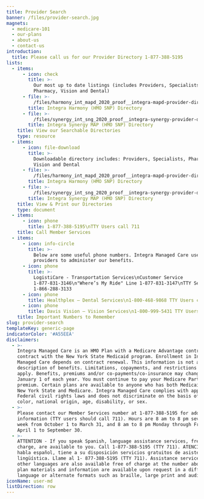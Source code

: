 ```yaml
---
title: Provider Search
banner: /files/provider-search.jpg
magnets:
  - medicare-101
  - our-plans
  - about-us
  - contact-us
introduction:
  title: Please call us for our Provider Directory 1-877-388-5195
lists:
  - items:
      - icon: check
        title: >-
          Our most up to date listings (includes Providers, Specialists,
          Pharmacy, Vision and Dental)
      - file: >-
          /files/harmony_int_mapd_2020_proof__integra-mapd-provider-directory-september-tagged-v3.0_508.pdf
        title: Integra Harmony (HMO SNP) Directory
      - file: >-
          /files/synergy_int_sng_2020_proof__integra-synergy-provider-directory-tagged-v5.1_508.pdf
        title: Integra Synergy MAP (HMO SNP) Directory
    title: View our Searchable Directories
    type: resource
  - items:
      - icon: file-download
        title: >-
          Downloadable directory includes: Providers, Specialists, Pharmacy,
          Vision and Dental
      - file: >-
          /files/harmony_int_mapd_2020_proof__integra-mapd-provider-directory-september-tagged-v3.0_508.pdf
        title: Integra Harmony (HMO SNP) Directory
      - file: >-
          /files/synergy_int_sng_2020_proof__integra-synergy-provider-directory-tagged-v5.1_508.pdf
        title: Integra Synergy MAP (HMO SNP) Directory
    title: View & Print our Directories
    type: document
  - items:
      - icon: phone
        title: 1-877-388-5195\nTTY Users call 711
    title: Call Member Services
  - items:
      - icon: info-circle
        title: >-
          Below are some useful phone numbers. Integra Managed Care uses these
          providers to administer our benefits.
      - icon: phone
        title: >-
          LogistiCare - Transportation Services\nCustomer Service
          1-877-831-3146\n"Where’s My Ride" Line 1-877-831-3147\nTTY Service
          1-866-288-3133
      - icon: phone
        title: Healthplex – Dental Services\n1-800-468-9868 TTY Users call 711
      - icon: phone
        title: Davis Vision – Vision Services\n1-800-999-5431 TTY Users call 711
    title: Important Numbers to Remember
slug: provider-search
templateKey: generic-page
indicatorColor: '#A55EEA'
disclaimers:
  - >-
    Integra Managed Care is an HMO Plan with a Medicare Advantage contract and a
    contract with the New York State Medicaid program. Enrollment in Integra
    Managed Care depends on contract renewal. This information is not a complete
    description of benefits. Limitations, copayments, and restrictions may
    apply. Benefits, premiums and/or co-payments/co-insurance may change on
    January 1 of each year. You must continue to pay your Medicare Part B
    premium. Certain plans are available to anyone who has both Medicaid from
    New York State and Medicare. Integra Managed Care complies with applicable
    Federal civil rights laws and does not discriminate on the basis of race,
    color, national origin, age, disability, or sex.
  - >-
    Please contact our Member Services number at 1-877-388-5195 for additional
    information (TTY users should call 711). Hours are 8 am to 8 pm seven days a
    week from October 1 to March 31, and 8 am to 8 pm Monday through Friday from
    April 1 to September 30.
  - >-
    ATTENTION - If you speak Spanish, language assistance services, free of
    charge, are available to you. Call 1-877-388-5195 (TTY 711). ATENCIÓN - si
    habla español, tiene a su disposición servicios gratuitos de asistencia
    lingüística. Llame al 1- 877-388-5195 (TTY 711). Assistance services for
    other languages are also available free of charge at the number above. All
    plan materials and information are available upon request in a different
    language or alternate formats such as braille, large print and audio.
iconName: user-md
listDirection: row
---
```


